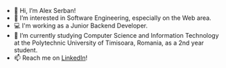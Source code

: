 - 👋 Hi, I’m Alex Serban!
- 👀 I’m interested in Software Engineering, especially on the Web area.
- 💻 I'm working as a Junior Backend Developer.
- 🌱 I’m currently studying Computer Science and Information Technology at the Polytechnic University of Timisoara, Romania, as a 2nd year student.
- 📫 Reach me on <a href="https://www.linkedin.com/in/alexandru-b-serban/"> LinkedIn</a>!

<!---
serbanlex/serbanlex is a ✨ special ✨ repository because its `README.md` (this file) appears on your GitHub profile.
You can click the Preview link to take a look at your changes.
--->
